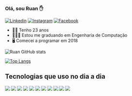 ### Olá, sou Ruan ✋

[![Linkedin](https://img.shields.io/badge/LinkedIn-0077B5?style=for-the-badge&logo=linkedin&logoColor=white)](https://www.linkedin.com/in/ruan-correa/)
[![Instagram](https://img.shields.io/badge/Instagram-E4405F?style=for-the-badge&logo=instagram&logoColor=white)](https://www.instagram.com/correaruan_/)
[![Facebook](https://img.shields.io/badge/Facebook-1877F2?style=for-the-badge&logo=facebook&logoColor=white)](https://www.instagram.com/correaruan_/)

 - 👦🏾 Tenho 23 anos
 - 👨🏽‍🎓 Estou me graduando em Engenharia de Computação
 - 🖥️ Comecei a programar em 2018

 
![Ruan GitHub stats](https://github-readme-stats.vercel.app/api?username=ruancorrea&show_icons=true&theme=dark)

[![Top Langs](https://github-readme-stats.vercel.app/api/top-langs/?username=ruancorrea&layout=compact&theme=dark)](https://github.com/anuraghazra/github-readme-stats)



## Tecnologias que uso no dia a dia


<div style="display: inline_block">
    <img align="center" src="https://img.shields.io/badge/Python-3776AB?style=for-the-badge&logo=python&logoColor=white">
    <img align="center" src="https://img.shields.io/badge/TypeScript-007ACC?style=for-the-badge&logo=typescript&logoColor=white">
    <img align="center" src="https://img.shields.io/badge/JavaScript-F7DF1E?style=for-the-badge&logo=javascript&logoColor=black">
    <img align="center" src="https://img.shields.io/badge/Java-ED8B00?style=for-the-badge&logo=java&logoColor=white">
    <img align="center" src="https://img.shields.io/badge/React-20232A?style=for-the-badge&logo=react&logoColor=61DAFB">
    <img align="center" src="https://img.shields.io/badge/Node.js-43853D?style=for-the-badge&logo=node.js&logoColor=white">
    <img align="center" src="https://img.shields.io/badge/HTML5-E34F26?style=for-the-badge&logo=html5&logoColor=white">
    <img align="center" src="https://img.shields.io/badge/CSS3-1572B6?style=for-the-badge&logo=css3&logoColor=white">
    <img align="center" src="https://img.shields.io/badge/C%2B%2B-00599C?style=for-the-badge&logo=c%2B%2B&logoColor=white">
    <img align="center" src="https://img.shields.io/badge/Tailwind_CSS-38B2AC?style=for-the-badge&logo=tailwind-css&logoColor=white">
    <img align="center" src="https://img.shields.io/badge/MongoDB-4EA94B?style=for-the-badge&logo=mongodb&logoColor=white">

</div>
